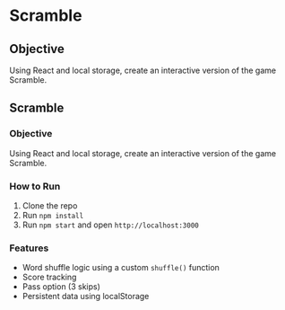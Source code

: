 # Scramble

## Objective
Using React and local storage, create an interactive version of the game Scramble.

## Scramble

### Objective
Using React and local storage, create an interactive version of the game Scramble.

### How to Run
1. Clone the repo
2. Run `npm install`
3. Run `npm start` and open `http://localhost:3000`

### Features
- Word shuffle logic using a custom `shuffle()` function
- Score tracking
- Pass option (3 skips)
- Persistent data using localStorage


